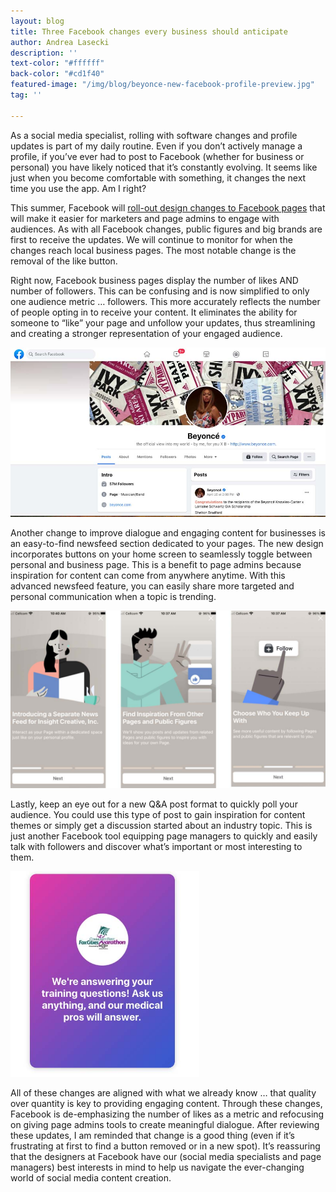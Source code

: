 ```yaml
---
layout: blog
title: Three Facebook changes every business should anticipate
author: Andrea Lasecki
description: ''
text-color: "#ffffff"
back-color: "#cd1f40"
featured-image: "/img/blog/beyonce-new-facebook-profile-preview.jpg"
tag: ''

---
```

As a social media specialist, rolling with software changes and profile updates is part of my daily routine. Even if you don’t actively manage a profile, if you’ve ever had to post to Facebook (whether for business or personal) you have likely noticed that it’s constantly evolving. It seems like just when you become comfortable with something, it changes the next time you use the app. Am I right?

This summer, Facebook will <a href="https://about.fb.com/news/2021/01/introducing-the-new-page-experience/" target="_blank" rel="noopener noreferrer">roll-out design changes to Facebook pages</a> that will make it easier for marketers and page admins to engage with audiences. As with all Facebook changes, public figures and big brands are first to receive the updates. We will continue to monitor for when the changes reach local business pages. The most notable change is the removal of the like button.

Right now, Facebook business pages display the number of likes AND number of followers. This can be confusing and is now simplified to only one audience metric … followers. This more accurately reflects the number of people opting in to receive your content. It eliminates the ability for someone to “like” your page and unfollow your updates, thus streamlining and creating a stronger representation of your engaged audience.

![](/img/blog/beyonce-new-facebook-profile-preview.jpg)

Another change to improve dialogue and engaging content for businesses is an easy-to-find newsfeed section dedicated to your pages. The new design incorporates buttons on your home screen to seamlessly toggle between personal and business page. This is a benefit to page admins because inspiration for content can come from anywhere anytime. With this advanced newsfeed feature, you can easily share more targeted and personal communication when a topic is trending.

![](/img/blog/facebook-images-grouped.jpg)

Lastly, keep an eye out for a new Q&A post format to quickly poll your audience. You could use this type of post to gain inspiration for content themes or simply get a discussion started about an industry topic. This is just another Facebook tool equipping page managers to quickly and easily talk with followers and discover what’s important or most interesting to them.

<img src="/img/blog/fox-cities-marathon-image.jpg" style="width:60%;">

All of these changes are aligned with what we already know … that quality over quantity is key to providing engaging content. Through these changes, Facebook is de-emphasizing the number of likes as a metric and refocusing on giving page admins tools to create meaningful dialogue. After reviewing these updates, I am reminded that change is a good thing (even if it’s frustrating at first to find a button removed or in a new spot). It’s reassuring that the designers at Facebook have our (social media specialists and page managers) best interests in mind to help us navigate the ever-changing world of social media content creation.